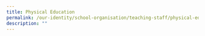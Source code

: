 ```yaml
---
title: Physical Education
permalink: /our-identity/school-organisation/teaching-staff/physical-education/
description: ""
---
```


